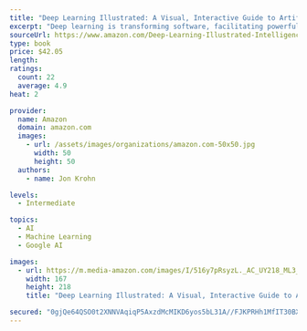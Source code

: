 ```yaml
---
title: "Deep Learning Illustrated: A Visual, Interactive Guide to Artificial Intelligence (Addison-Wesley Data &amp; Analytics Series)"
excerpt: "Deep learning is transforming software, facilitating powerful new artificial intelligence capabilities, and driving unprecedented algorithm performance. Deep Learning Illustrated is uniquely intuitive and offers a complete introduction to the discipline’s techniques. Packed with full-color figures and easy-to-follow code, it sweeps away the complexity of building deep learning models, making the subject approachable and fun to learn."
sourceUrl: https://www.amazon.com/Deep-Learning-Illustrated-Intelligence-Addison-Wesley/dp/0135116694/
type: book
price: $42.05
length: 
ratings:
  count: 22
  average: 4.9
heat: 2

provider:
  name: Amazon
  domain: amazon.com
  images:
    - url: /assets/images/organizations/amazon.com-50x50.jpg
      width: 50
      height: 50
  authors:
    - name: Jon Krohn

levels:
  - Intermediate

topics:
  - AI
  - Machine Learning
  - Google AI

images:
  - url: https://m.media-amazon.com/images/I/516y7pRsyzL._AC_UY218_ML3_.jpg
    width: 167
    height: 218
    title: "Deep Learning Illustrated: A Visual, Interactive Guide to Artificial Intelligence (Addison-Wesley Data &amp; Analytics Series)"

secured: "0gjQe64QSO0t2XNNVAqiqP5AxzdMcMIKD6yos5bL31A//FJKPRHh1MfIT30BX/SqqitRkS7Kfz2PgHS8AO+fjmxK1iWHbImrfKRJyydQ58xdWr/dUqgjRMsvbag2qjnmRAmjTlBY1sLEeA4afKM8wYJBPuXtju8OvpCx1VO0WpVBU3Q1w2plekUsl0E3qwHXLKVOOky9m3E/mFyUVDJwiSaTdBuGYrFczbYkwa2BT68PiHXSieo3XRiBgV1tZJuXGElDVHjLb/fa2dh4lPorGQ==;WQhuWecksh9gZEsDCJOO1A=="
---
```


